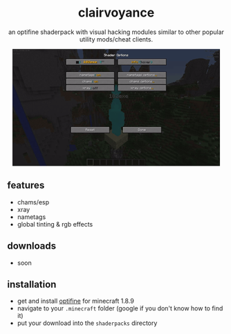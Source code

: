 <div align="center">
<h1>clairvoyance</h1>

an optifine shaderpack with visual hacking modules similar to other popular utility mods/cheat clients.

![shader options menu/showcase gif](./image/showcase.gif)
</div>

## features

- chams/esp
- xray
- nametags
- global tinting & rgb effects

## downloads

- soon

## installation

- get and install [optifine](https://optifine.net) for minecraft 1.8.9
- navigate to your `.minecraft` folder (google if you don't know how to find it)
- put your download into the `shaderpacks` directory
